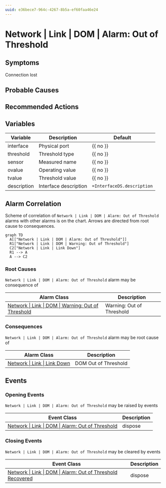 ```yaml
---
uuid: e36bece7-964c-4267-8b5a-ef60faa46e24
---
```

# Network | Link | DOM | Alarm: Out of Threshold

## Symptoms

Connection lost

## Probable Causes

## Recommended Actions

## Variables

| Variable    | Description           | Default                    |
| ----------- | --------------------- | -------------------------- |
| interface   | Physical port         | {{ no }}                   |
| threshold   | Threshold type        | {{ no }}                   |
| sensor      | Measured name         | {{ no }}                   |
| ovalue      | Operating value       | {{ no }}                   |
| tvalue      | Threshold value       | {{ no }}                   |
| description | Interface description | `=InterfaceDS.description` |

## Alarm Correlation

Scheme of correlation of `Network | Link | DOM | Alarm: Out of Threshold` alarms with other alarms is on the chart. 
Arrows are directed from root cause to consequences.

```mermaid
graph TD
  A[["Network | Link | DOM | Alarm: Out of Threshold"]]
  R1["Network | Link | DOM | Warning: Out of Threshold"]
  C2["Network | Link | Link Down"]
  R1 --> A
  A --> C2
```

### Root Causes
`Network | Link | DOM | Alarm: Out of Threshold` alarm may be consequence of

| Alarm Class                                                                        | Description               |
| ---------------------------------------------------------------------------------- | ------------------------- |
| [Network \| Link \| DOM \| Warning: Out of Threshold](warning-out-of-threshold.md) | Warning: Out of Threshold |

### Consequences
`Network | Link | DOM | Alarm: Out of Threshold` alarm may be root cause of

| Alarm Class                                     | Description          |
| ----------------------------------------------- | -------------------- |
| [Network \| Link \| Link Down](../link-down.md) | DOM Out of Threshold |

## Events

### Opening Events
`Network | Link | DOM | Alarm: Out of Threshold` may be raised by events

| Event Class                                                                                                                   | Description |
| ----------------------------------------------------------------------------------------------------------------------------- | ----------- |
| [Network \| Link \| DOM \| Alarm: Out of Threshold](../../event-classes-reference/network/link/dom/alarm-out-of-threshold.md) | dispose     |

### Closing Events
`Network | Link | DOM | Alarm: Out of Threshold` may be cleared by events

| Event Class                                                                                                                                       | Description |
| ------------------------------------------------------------------------------------------------------------------------------------------------- | ----------- |
| [Network \| Link \| DOM \| Alarm: Out of Threshold Recovered](../../event-classes-reference/network/link/dom/alarm-out-of-threshold-recovered.md) | dispose     |
